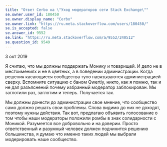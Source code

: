 ```yaml
---
title: "Ответ Cerbo на \"Уход модераторов сети Stack Exchange\""
se.owner.user_id: 180450
se.owner.display_name: "Cerbo"
se.owner.link: "https://ru.meta.stackoverflow.com/users/180450/"
se.is_accepted: false
se.answer_id: 9552
se.link: "https://ru.meta.stackoverflow.com/a/9552/240512"
se.question_id: 9549
---
```


3 окт 2019

 Я считаю, что мы должны поддержать Монику и товарищей. И дело не в
 местоимениях и не в цветных, а в поведении администрации. Когда
 решения касающиеся сообщества тупо навязываются администрацией сверху.
 Вспомните ситуацию с баном Qwertiy, никто, как я помню, так и не дал
 разъяснений почему избранный модератор заблокирован. Мы заглотили раз,
 заглотим и теперь. Получается так.
 
 Мы должны донести до администрации свое мнение, что сообщество само
 должно решать свои проблемы. Слова видимо до них не доходят, поэтому
 нужны действия. Так вот, предлагаю объявить голосование о том чтобы
 наши модераторы положили ромбы в знак солидарности с Моникой.
 Разумеется все добровольно и на доверии. Просто ответственный и
 разумный человек должен подчинится решению большинства, я думаю что
 именно таких людей мы выбрали модерировать наше сообщество.
